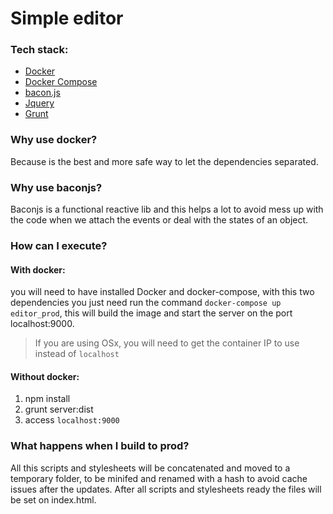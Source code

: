 # Simple editor

### Tech stack:
* [Docker](https://www.docker.com)
* [Docker Compose](https://docs.docker.com/compose/)
* [bacon.js](http://baconjs.github.io)
* [Jquery](https://jquery.com)
* [Grunt](http://gruntjs.com)

### Why use docker?
Because is the best and more safe way to let the dependencies separated.

### Why use baconjs?
Baconjs is a functional reactive lib and this helps a lot to avoid mess up with the code when we attach the events or deal with the states of an object.

### How can I execute?
#### With docker:
you will need to have installed Docker and docker-compose, with this two dependencies you just need run the command `docker-compose up editor_prod`, this will build the image and start the server on the port localhost:9000.
> If you are using OSx, you will need to get the container IP to use instead of `localhost`

#### Without docker:
1. npm install
2. grunt server:dist
3. access `localhost:9000`

### What happens when I build to prod?
All this scripts and stylesheets will be concatenated and moved to a temporary folder, to be minifed and renamed with a hash to avoid cache issues after the updates.
After all scripts and stylesheets ready the files will be set on index.html.
